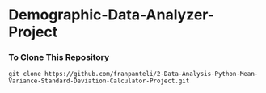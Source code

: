 # Demographic-Data-Analyzer-Project

### To Clone This Repository
```
git clone https://github.com/franpanteli/2-Data-Analysis-Python-Mean-Variance-Standard-Deviation-Calculator-Project.git
```
